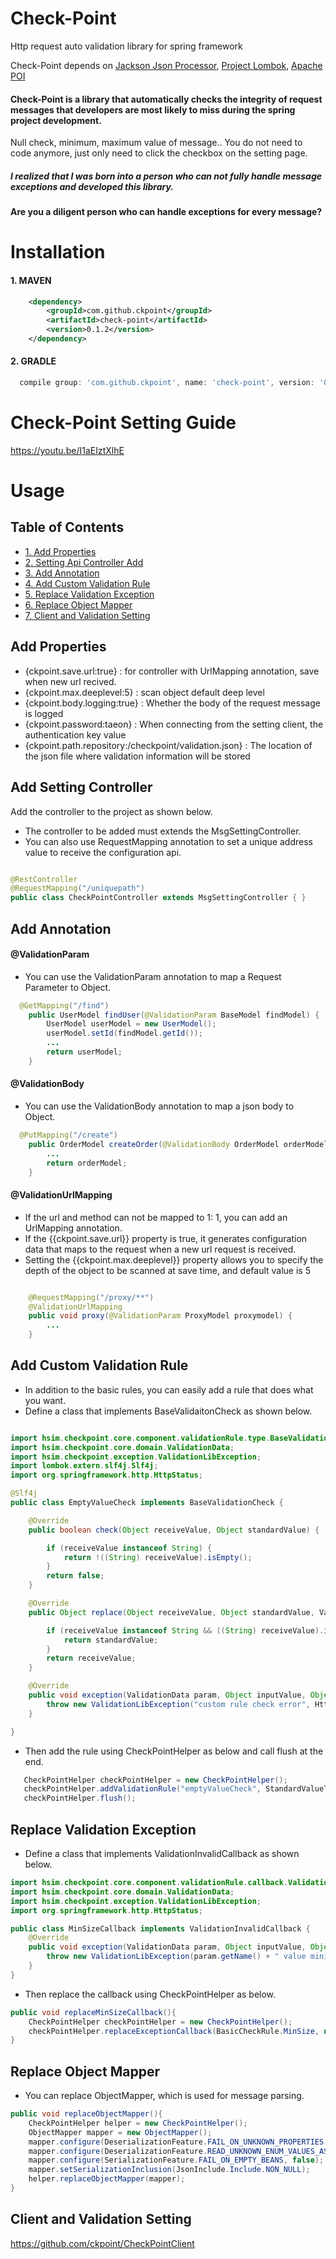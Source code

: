 
# Check-Point
Http request auto validation library for spring framework

 Check-Point depends on [Jackson Json Processor](https://github.com/FasterXML/jackson), [Project Lombok](http://projectlombok.org/),
[Apache POI](https://github.com/apache/poi)

#### Check-Point is a library that automatically checks the integrity of request messages that developers are most likely to miss during the spring project development.
Null check, minimum, maximum value of message.. You do not need to code anymore, just only need to click the checkbox on the setting page.

##### I realized that I was born into a person who can not fully handle message exceptions and developed this library.

#### Are you a diligent person who can handle exceptions for every message?


# Installation

#### 1. MAVEN
```xml
    <dependency>
        <groupId>com.github.ckpoint</groupId>
        <artifactId>check-point</artifactId>
        <version>0.1.2</version>
    </dependency>

```
#### 2. GRADLE
```gradle
  compile group: 'com.github.ckpoint', name: 'check-point', version: '0.1.2'
```
# Check-Point Setting Guide
https://youtu.be/I1aEIztXlhE

# Usage

## Table of Contents
- [ 1. Add Properties ](#add-properteis)
- [ 2. Setting Api Controller Add ](#add-setting-controller)
- [ 3. Add Annotation ](#add-annotation)
- [ 4. Add Custom Validation Rule](#add-custom-validation-rule)
- [ 5. Replace Validation Exception](#replace-validation-exception)
- [ 6. Replace Object Mapper](#replace-object-mapper)
- [ 7. Client and Validation Setting](#client-and-validation-setting)



## Add Properties

- {ckpoint.save.url:true} : for controller with UrlMapping annotation, save when new url recived.
- {ckpoint.max.deeplevel:5} : scan object default deep level
- {ckpoint.body.logging:true} : Whether the body of the request message is logged
- {ckpoint.password:taeon} : When connecting from the setting client, the authentication key value
- {ckpoint.path.repository:/checkpoint/validation.json} : The location of the json file where validation information will be stored

## Add Setting Controller
Add the controller to the project as shown below.

- The controller to be added must extends the MsgSettingController.
- You can also use RequestMapping annotation to set a unique address value to receive the configuration api.

```java

@RestController
@RequestMapping("/uniquepath")
public class CheckPointController extends MsgSettingController { }

```

## Add Annotation

#### @ValidationParam
- You can use the ValidationParam annotation to map a Request Parameter to Object.

```java
  @GetMapping("/find")
    public UserModel findUser(@ValidationParam BaseModel findModel) {
        UserModel userModel = new UserModel();
        userModel.setId(findModel.getId());
        ...
        return userModel;
    }
```
#### @ValidationBody
- You can use the ValidationBody annotation to map a json body to Object.

```java
  @PutMapping("/create")
    public OrderModel createOrder(@ValidationBody OrderModel orderModel) {
        ...
        return orderModel;
    }
```
#### @ValidationUrlMapping
- If the url and method can not be mapped to 1: 1, you can add an UrlMapping annotation.
- If the {{ckpoint.save.url}} property is true, it generates configuration data that maps to the request when a new url request is received.
- Setting the {{ckpoint.max.deeplevel}} property allows you to specify the depth of the object to be scanned at save time, and default value is 5
```java

    @RequestMapping("/proxy/**")
    @ValidationUrlMapping
    public void proxy(@ValidationParam ProxyModel proxymodel) {
        ...
    }
```

## Add Custom Validation Rule
- In addition to the basic rules, you can easily add a rule that does what you want.
- Define a class that  implements BaseValidaitonCheck as shown below.
```java

import hsim.checkpoint.core.component.validationRule.type.BaseValidationCheck;
import hsim.checkpoint.core.domain.ValidationData;
import hsim.checkpoint.exception.ValidationLibException;
import lombok.extern.slf4j.Slf4j;
import org.springframework.http.HttpStatus;

@Slf4j
public class EmptyValueCheck implements BaseValidationCheck {

    @Override
    public boolean check(Object receiveValue, Object standardValue) {

        if (receiveValue instanceof String) {
            return !((String) receiveValue).isEmpty();
        }
        return false;
    }

    @Override
    public Object replace(Object receiveValue, Object standardValue, ValidationData param) {

        if (receiveValue instanceof String && ((String) receiveValue).isEmpty()) {
            return standardValue;
        }
        return receiveValue;
    }

    @Override
    public void exception(ValidationData param, Object inputValue, Object standardValue) {
        throw new ValidationLibException("custom rule check error", HttpStatus.BAD_REQUEST);
    }

}
```

- Then add the rule using CheckPointHelper as below and call flush at the end.

```java
   CheckPointHelper checkPointHelper = new CheckPointHelper();
   checkPointHelper.addValidationRule("emptyValueCheck", StandardValueType.STRING, new EmptyValueCheck(), new AssistType().string());
   checkPointHelper.flush();
```

## Replace Validation Exception

-  Define a class that  implements ValidationInvalidCallback as shown below.
```java
import hsim.checkpoint.core.component.validationRule.callback.ValidationInvalidCallback;
import hsim.checkpoint.core.domain.ValidationData;
import hsim.checkpoint.exception.ValidationLibException;
import org.springframework.http.HttpStatus;

public class MinSizeCallback implements ValidationInvalidCallback {
    @Override
    public void exception(ValidationData param, Object inputValue, Object standardValue) {
        throw new ValidationLibException(param.getName() + " value minimum is " + standardValue + " but, input " + inputValue, HttpStatus.NOT_ACCEPTABLE);
    }
}
```
- Then replace the callback using CheckPointHelper as below.

```java
public void replaceMinSizeCallback(){
    CheckPointHelper checkPointHelper = new CheckPointHelper();
    checkPointHelper.replaceExceptionCallback(BasicCheckRule.MinSize, new MinSizeCallback());
}
```

## Replace Object Mapper

- You can replace ObjectMapper, which is used for message parsing.
```java
public void replaceObjectMapper(){
	CheckPointHelper helper = new CheckPointHelper();
	ObjectMapper mapper = new ObjectMapper();
	mapper.configure(DeserializationFeature.FAIL_ON_UNKNOWN_PROPERTIES, false);
	mapper.configure(DeserializationFeature.READ_UNKNOWN_ENUM_VALUES_AS_NULL, true);
	mapper.configure(SerializationFeature.FAIL_ON_EMPTY_BEANS, false);
	mapper.setSerializationInclusion(JsonInclude.Include.NON_NULL);
	helper.replaceObjectMapper(mapper);
}
```

## Client and Validation Setting

https://github.com/ckpoint/CheckPointClient
